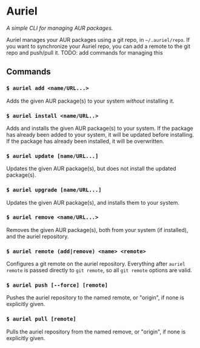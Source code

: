 # Auriel

_A simple CLI for managing AUR packages._

Auriel manages your AUR packages using a git repo, in `~/.auriel/repo`.
If you want to synchronize your Auriel repo, you can add a remote to the git
repo and push/pull it. TODO: add commands for managing this

## Commands

### `$ auriel add <name/URL...>`

Adds the given AUR package(s) to your system _without_ installing it.

### `$ auriel install <name/URL..>`

Adds and installs the given AUR package(s) to your system.
If the package has already been added to your system, it will be updated before
installing.
If the package has already been installed, it will be overwritten.

### `$ auriel update [name/URL...]`

Updates the given AUR package(s), but does not install the updated package(s).

### `$ auriel upgrade [name/URL...]`

Updates the given AUR package(s), and installs them to your system.

### `$ auriel remove <name/URL...>`

Removes the given AUR package(s), both from your system (if installed), and the
auriel repository.

### `$ auriel remote (add|remove) <name> <remote>`

Configures a git remote on the auriel repository. Everything after 
`auriel remote` is passed directly to `git remote`, so all `git remote` options
are valid.

### `$ auriel push [--force] [remote]`

Pushes the auriel repository to the named remote, or "origin", if none is
explicitly given.

### `$ auriel pull [remote]`

Pulls the auriel repository from the named remove, or "origin", if none is
explicitly given.

